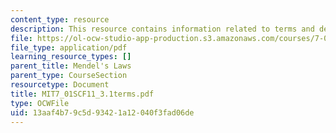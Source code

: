 ```yaml
---
content_type: resource
description: This resource contains information related to terms and definitions.
file: https://ol-ocw-studio-app-production.s3.amazonaws.com/courses/7-01sc-fundamentals-of-biology-fall-2011/13aaf4b79c5d93421a12040f3fad06de_MIT7_01SCF11_3.1terms.pdf
file_type: application/pdf
learning_resource_types: []
parent_title: Mendel's Laws
parent_type: CourseSection
resourcetype: Document
title: MIT7_01SCF11_3.1terms.pdf
type: OCWFile
uid: 13aaf4b7-9c5d-9342-1a12-040f3fad06de
---
```

